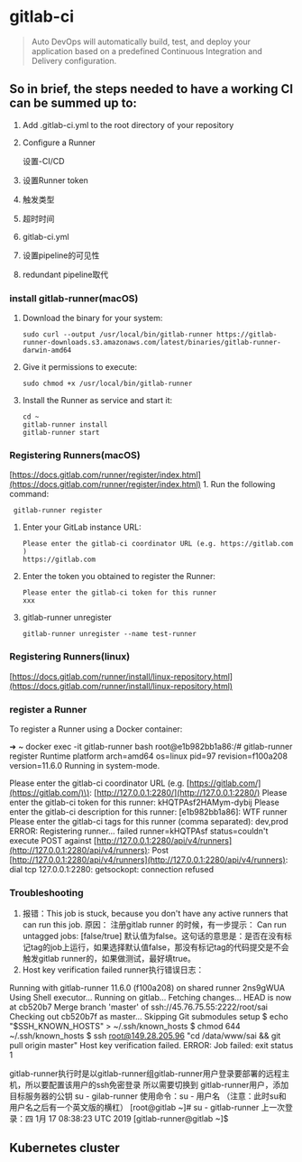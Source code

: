 # gitlab-ci

> Auto DevOps will automatically build, test, and deploy your application based on a predefined Continuous Integration and Delivery configuration.

## So in brief, the steps needed to have a working CI can be summed up to:

1. Add .gitlab-ci.yml to the root directory of your repository
2. Configure a Runner

   设置-CI/CD 

3. 设置Runner token
4. 触发类型
5. 超时时间
6. gitlab-ci.yml
7. 设置pipeline的可见性
8. redundant pipeline取代

### install gitlab-runner\(macOS\)

1. Download the binary for your system:

   ```text
   sudo curl --output /usr/local/bin/gitlab-runner https://gitlab-runner-downloads.s3.amazonaws.com/latest/binaries/gitlab-runner-darwin-amd64
   ```

2. Give it permissions to execute:

   ```text
   sudo chmod +x /usr/local/bin/gitlab-runner
   ```

3. Install the Runner as service and start it:

   ```text
   cd ~
   gitlab-runner install
   gitlab-runner start
   ```

### Registering Runners\(macOS\)

[https://docs.gitlab.com/runner/register/index.html](https://docs.gitlab.com/runner/register/index.html) 1. Run the following command:

```text
 gitlab-runner register
```

1. Enter your GitLab instance URL:

   ```text
   Please enter the gitlab-ci coordinator URL (e.g. https://gitlab.com )
   https://gitlab.com
   ```

2. Enter the token you obtained to register the Runner:

   ```text
   Please enter the gitlab-ci token for this runner
   xxx
   ```

3. gitlab-runner unregister

   ```text
   gitlab-runner unregister --name test-runner
   ```

### Registering Runners\(linux\)

[https://docs.gitlab.com/runner/install/linux-repository.html](https://docs.gitlab.com/runner/install/linux-repository.html)

### register a Runner

To register a Runner using a Docker container:

➜ ~ docker exec -it gitlab-runner bash root@e1b982bb1a86:/\# gitlab-runner register Runtime platform arch=amd64 os=linux pid=97 revision=f100a208 version=11.6.0 Running in system-mode.

Please enter the gitlab-ci coordinator URL \(e.g. [https://gitlab.com/](https://gitlab.com/)\): [http://127.0.0.1:2280/](http://127.0.0.1:2280/) Please enter the gitlab-ci token for this runner: kHQTPAsf2HAMym-dybij Please enter the gitlab-ci description for this runner: \[e1b982bb1a86\]: WTF runner Please enter the gitlab-ci tags for this runner \(comma separated\): dev,prod ERROR: Registering runner... failed runner=kHQTPAsf status=couldn't execute POST against [http://127.0.0.1:2280/api/v4/runners](http://127.0.0.1:2280/api/v4/runners): Post [http://127.0.0.1:2280/api/v4/runners](http://127.0.0.1:2280/api/v4/runners): dial tcp 127.0.0.1:2280: getsockopt: connection refused

### Troubleshooting

1. 报错：This job is stuck, because you don't have any active runners that can run this job. 原因： 注册gitlab runner 的时候，有一步提示： Can run untagged jobs: \[false/true\] 默认值为false。这句话的意思是：是否在没有标记tag的job上运行，如果选择默认值false，那没有标记tag的代码提交是不会触发gitlab runner的，如果做测试，最好填true。
2. Host key verification failed runner执行错误日志：

Running with gitlab-runner 11.6.0 \(f100a208\) on shared runner 2ns9gWUA Using Shell executor... Running on gitlab... Fetching changes... HEAD is now at cb520b7 Merge branch 'master' of ssh://45.76.75.55:2222/root/sai Checking out cb520b7f as master... Skipping Git submodules setup $ echo "$SSH\_KNOWN\_HOSTS" &gt; ~/.ssh/known\_hosts $ chmod 644 ~/.ssh/known\_hosts $ ssh root@149.28.205.96 "cd /data/www/sai && git pull origin master" Host key verification failed. ERROR: Job failed: exit status 1

gitlab-runner执行时是以gitlab-runner组gitlab-runner用户登录要部署的远程主机，所以要配置该用户的ssh免密登录 所以需要切换到 gitlab-runner用户，添加目标服务器的公钥 su - gilab-runner 使用命令：su - 用户名 （注意：此时su和用户名之后有一个英文版的横杠） \[root@gitlab ~\]\# su - gitlab-runner 上一次登录：四 1月 17 08:38:23 UTC 2019 \[gitlab-runner@gitlab ~\]$

## Kubernetes cluster

